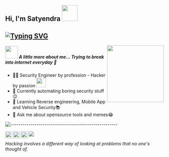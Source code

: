 ## Hi, I'm Satyendra <img src="https://media.giphy.com/media/mGcNjsfWAjY5AEZNw6/giphy.gif" width="50">
## [![Typing SVG](https://readme-typing-svg.herokuapp.com?font=Arial&size=25&color=000000&lines=An+AppSec+Ninja+🥷)](https://github.com/bugdisclose/)

<img align='right' src="https://www.pngkey.com/png/full/259-2598641_panda-ninja-panzo-messages-sticker-0-panda-ninja.png" width="180">

##### <img src="https://media.giphy.com/media/VgCDAzcKvsR6OM0uWg/giphy.gif" width="40"> A little more about me... _Trying to break into internet everyday_ 👾

- 👨‍💻 Security Engineer by profession - Hacker by passion <img src="https://media.giphy.com/media/WUlplcMpOCEmTGBtBW/giphy.gif" width="30">
- 🔭 Currently automating boring security stuff😉
- 🌱 Learning Reverse engineering, Mobile App and Vehicle Security📚
- 💬 Ask me about opensource tools and memes😂

![-----------------------------------------------------](https://raw.githubusercontent.com/andreasbm/readme/master/assets/lines/aqua.png)

<a href="https://twitter.com/itsgeekymonk">
  <img align="left" alt="Satyendra's Twitter" width="22px" src="https://raw.githubusercontent.com/peterthehan/peterthehan/master/assets/twitter.svg" />
</a>

<a href="https://www.linkedin.com/in/satyendra-shrivastava/">
  <img align="left" alt="Satyendra's Linkdein" width="22px" src="https://raw.githubusercontent.com/peterthehan/peterthehan/master/assets/linkedin.svg" />
</a>

<a href="https://bugdisclose.medium.com/" target="blank"><img align="left" src="https://cdn.jsdelivr.net/npm/simple-icons@3.0.1/icons/medium.svg" alt="@bugdisclose" width="22px" />
</a>

![](https://visitor-badge.glitch.me/badge?page_id=bugdisclose.bugdisclose&left_color=655BE1&right_color=green)




_Hacking involves a different way of looking at problems that no one's thought of._ 


